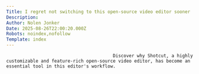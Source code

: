 ```yaml
---
Title: I regret not switching to this open-source video editor sooner
Description: 
Author: Nolen Jonker
Date: 2025-08-26T22:00:20.000Z
Robots: noindex,nofollow
Template: index
---
```


                                            Discover why Shotcut, a highly customizable and feature-rich open-source video editor, has become an essential tool in this editor's workflow.
                                        